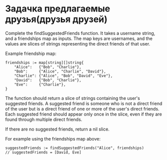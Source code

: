 # Задачка предлагаемые друзья(друзья друзей)

Complete the findSuggestedFriends function. It takes a username string, and a friendships map as inputs. The map keys are usernames, and the values are slices of strings representing the direct friends of that user.

Example friendship map:

```
friendships := map[string][]string{
    "Alice":   {"Bob", "Charlie"},
    "Bob":     {"Alice", "Charlie", "David"},
    "Charlie": {"Alice", "Bob", "David", "Eve"},
    "David":   {"Bob", "Charlie"},
    "Eve":     {"Charlie"},
}
```

The function should return a slice of strings containing the user's suggested friends. A suggested friend is someone who is not a direct friend of the user but is a direct friend of one or more of the user's direct friends. Each suggested friend should appear only once in the slice, even if they are found through multiple direct friends.

If there are no suggested friends, return a nil slice.

For example using the friendships map above:

```
suggestedFriends := findSuggestedFriends("Alice", friendships)
// suggestedFriends = [David, Eve]
```
